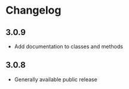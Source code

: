 # Changelog

## 3.0.9

- Add documentation to classes and methods

## 3.0.8

- Generally available public release
